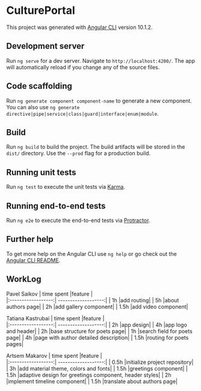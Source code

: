 # CulturePortal

This project was generated with [Angular CLI](https://github.com/angular/angular-cli) version 10.1.2.

## Development server

Run `ng serve` for a dev server. Navigate to `http://localhost:4200/`. The app will automatically reload if you change any of the source files.

## Code scaffolding

Run `ng generate component component-name` to generate a new component. You can also use `ng generate directive|pipe|service|class|guard|interface|enum|module`.

## Build

Run `ng build` to build the project. The build artifacts will be stored in the `dist/` directory. Use the `--prod` flag for a production build.

## Running unit tests

Run `ng test` to execute the unit tests via [Karma](https://karma-runner.github.io).

## Running end-to-end tests

Run `ng e2e` to execute the end-to-end tests via [Protractor](http://www.protractortest.org/).

## Further help

To get more help on the Angular CLI use `ng help` or go check out the [Angular CLI README](https://github.com/angular/angular-cli/blob/master/README.md).

## WorkLog
Pavel Saikov
| time spent |feature                      |                     
|:------------------:| -------------------:|
|    1h      |add routing|
|    5h      |about authors page|
|    2h     |add gallery component|
|    1.5h     |add video component|

Tatiana Kastrubai
| time spent |feature                      |                     
|:------------------:| -------------------:|
|    2h      |app design|
|    4h      |app logo and header|
|    2h     |base structure for poets page|
|    1h     |search field for poets page|
|    4h     |page with author detailed description|
|    1.5h     |routing for poets pages|

Artsem Makarov
| time spent |feature                      |                     
|:------------------:| -------------------:|
|    0.5h      |initialize project repository|
|    3h      |add material theme, colors and fonts|
|    1.5h     |greetings component|
|    1.5h     |adaptive design for greetings component, header styles|
|    2h     |implement timeline component|
|    1.5h     |translate about authors page|
